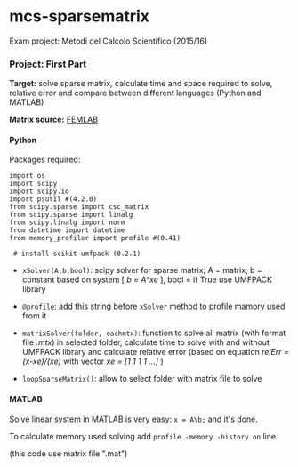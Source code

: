 # mcs-sparsematrix

Exam project: Metodi del Calcolo Scientifico (2015/16)

### Project: First Part
**Target:** solve sparse matrix, calculate time and space required to solve, relative error and compare between different languages (Python and MATLAB)

**Matrix source:** [FEMLAB](http://www.cise.ufl.edu/research/sparse/matrices/FEMLAB/index.html) 

#### Python

Packages required:

```
import os
import scipy
import scipy.io
import psutil #(4.2.0)
from scipy.sparse import csc_matrix 
from scipy.sparse import linalg
from scipy.linalg import norm 
from datetime import datetime 
from memory_profiler import profile #(0.41)

 # install scikit-umfpack (0.2.1)
```

- `xSolver(A,b,bool)`: scipy solver for sparse matrix; A = matrix, b = constant based on system [ _b = A*xe_ ], bool = if True use UMFPACK library

- `@profile`: add this string before `xSolver` method to profile mamory used from it

- `matrixSolver(folder, eachmtx)`: function to solve all matrix (with format file *.mtx*) in selected folder, calculate time to solve with and without UMFPACK library and calculate relative error (based on equation  *relErr = (x-xe)/(xe)* with vector *xe = [1 1 1 1  ...]* )

- `loopSparseMatrix()`: allow to select folder with matrix file to solve

#### MATLAB

Solve linear system in MATLAB is very easy:
`x = A\b;` and it's done.

To calculate memory used solving add `profile -memory -history on` line.

(this code use matrix file ".mat")
 
